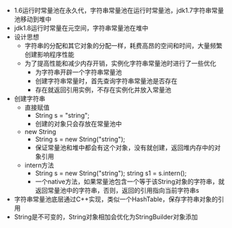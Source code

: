 - 1.6运行时常量池在永久代，字符串常量池在运行时常量池，jdk1.7字符串常量池移动到堆中
- jdk1.8运行时常量在元空间，字符串常量池在堆中
- 设计思想
	- 字符串的分配和其它对象的分配一样，耗费高昂的空间和时间，大量频繁创建影响程序性能
	- 为了提高性能和减少内存开销，实例化字符串常量池时进行了一些优化
		- 为字符串开辟一个字符串常量池
		- 创建字符串常量时，首先查询字符串常量池是否存在
		- 存在就返回引用实例，不存在实例化并放入常量池
- 创建字符串
	- 直接赋值
		- String s = "string";
		- 创建的对象只会存放在常量池中
	- new String
		- String s = new String("string");
		- 保证常量池和堆中都会有这个对象，没有就创建，返回堆内存中的对象引用
	- intern方法
		- String s = new String("string");
		  string s1 = s.intern();
		- 一个native方法，如果常量池包含一个等于该String对象的字符串，就返回常量池中的字符串，否则，返回的引用指向当前字符串s
- 字符串常量池底层通过C++实现，类似一个HashTable，保存字符串对象的引用
- String是不可变的，String对象相加会优化为StringBuilder对象添加